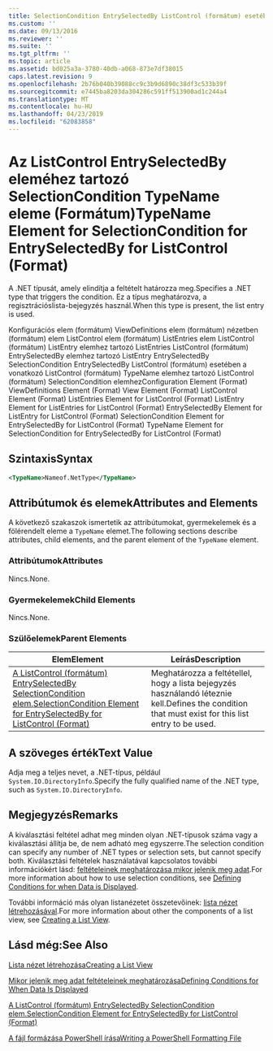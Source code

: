 ```yaml
---
title: SelectionCondition EntrySelectedBy ListControl (formátum) esetében a TypeName eleme |} A Microsoft Docs
ms.custom: ''
ms.date: 09/13/2016
ms.reviewer: ''
ms.suite: ''
ms.tgt_pltfrm: ''
ms.topic: article
ms.assetid: bd025a3a-3780-40db-a068-873e7df38015
caps.latest.revision: 9
ms.openlocfilehash: 2b76b040b39088cc9c3b9d6890c38df3c533b39f
ms.sourcegitcommit: e7445ba8203da304286c591ff513900ad1c244a4
ms.translationtype: MT
ms.contentlocale: hu-HU
ms.lasthandoff: 04/23/2019
ms.locfileid: "62083858"
---
```

# <a name="typename-element-for-selectioncondition-for-entryselectedby-for-listcontrol-format"></a><span data-ttu-id="cf759-102">Az ListControl EntrySelectedBy eleméhez tartozó SelectionCondition TypeName eleme (Formátum)</span><span class="sxs-lookup"><span data-stu-id="cf759-102">TypeName Element for SelectionCondition for EntrySelectedBy for ListControl (Format)</span></span>

<span data-ttu-id="cf759-103">A .NET típusát, amely elindítja a feltételt határozza meg.</span><span class="sxs-lookup"><span data-stu-id="cf759-103">Specifies a .NET type that triggers the condition.</span></span> <span data-ttu-id="cf759-104">Ez a típus meghatározva, a regisztrációslista-bejegyzés használ.</span><span class="sxs-lookup"><span data-stu-id="cf759-104">When this type is present, the list entry is used.</span></span>

<span data-ttu-id="cf759-105">Konfigurációs elem (formátum) ViewDefinitions elem (formátum) nézetben (formátum) elem ListControl elem (formátum) ListEntries elem ListControl (formátum) ListEntry elemhez tartozó ListEntries ListControl (formátum) EntrySelectedBy elemhez tartozó ListEntry EntrySelectedBy SelectionCondition EntrySelectedBy ListControl (formátum) esetében a vonatkozó ListControl (formátum) TypeName elemhez tartozó ListControl (formátum) SelectionCondition elemhez</span><span class="sxs-lookup"><span data-stu-id="cf759-105">Configuration Element (Format) ViewDefinitions Element (Format) View Element (Format) ListControl Element (Format) ListEntries Element for ListControl (Format) ListEntry Element for ListEntries for ListControl (Format) EntrySelectedBy Element for ListEntry for ListControl (Format) SelectionCondition Element for EntrySelectedBy for ListControl (Format) TypeName Element for SelectionCondition for EntrySelectedBy for ListControl (Format)</span></span>

## <a name="syntax"></a><span data-ttu-id="cf759-106">Szintaxis</span><span class="sxs-lookup"><span data-stu-id="cf759-106">Syntax</span></span>

```xml
<TypeName>Nameof.NetType</TypeName>
```

## <a name="attributes-and-elements"></a><span data-ttu-id="cf759-107">Attribútumok és elemek</span><span class="sxs-lookup"><span data-stu-id="cf759-107">Attributes and Elements</span></span>

<span data-ttu-id="cf759-108">A következő szakaszok ismertetik az attribútumokat, gyermekelemek és a fölérendelt eleme a `TypeName` elemet.</span><span class="sxs-lookup"><span data-stu-id="cf759-108">The following sections describe attributes, child elements, and the parent element of the `TypeName` element.</span></span>

### <a name="attributes"></a><span data-ttu-id="cf759-109">Attribútumok</span><span class="sxs-lookup"><span data-stu-id="cf759-109">Attributes</span></span>

<span data-ttu-id="cf759-110">Nincs.</span><span class="sxs-lookup"><span data-stu-id="cf759-110">None.</span></span>

### <a name="child-elements"></a><span data-ttu-id="cf759-111">Gyermekelemek</span><span class="sxs-lookup"><span data-stu-id="cf759-111">Child Elements</span></span>

<span data-ttu-id="cf759-112">Nincs.</span><span class="sxs-lookup"><span data-stu-id="cf759-112">None.</span></span>

### <a name="parent-elements"></a><span data-ttu-id="cf759-113">Szülőelemek</span><span class="sxs-lookup"><span data-stu-id="cf759-113">Parent Elements</span></span>

|<span data-ttu-id="cf759-114">Elem</span><span class="sxs-lookup"><span data-stu-id="cf759-114">Element</span></span>|<span data-ttu-id="cf759-115">Leírás</span><span class="sxs-lookup"><span data-stu-id="cf759-115">Description</span></span>|
|-------------|-----------------|
|[<span data-ttu-id="cf759-116">A ListControl (formátum) EntrySelectedBy SelectionCondition elem.</span><span class="sxs-lookup"><span data-stu-id="cf759-116">SelectionCondition Element for EntrySelectedBy for ListControl (Format)</span></span>](./selectioncondition-element-for-entryselectedby-for-listcontrol-format.md)|<span data-ttu-id="cf759-117">Meghatározza a feltétellel, hogy a lista bejegyzés használandó léteznie kell.</span><span class="sxs-lookup"><span data-stu-id="cf759-117">Defines the condition that must exist for this list entry to be used.</span></span>|

## <a name="text-value"></a><span data-ttu-id="cf759-118">A szöveges érték</span><span class="sxs-lookup"><span data-stu-id="cf759-118">Text Value</span></span>

<span data-ttu-id="cf759-119">Adja meg a teljes nevet, a .NET-típus, például `System.IO.DirectoryInfo`.</span><span class="sxs-lookup"><span data-stu-id="cf759-119">Specify the fully qualified name of the .NET type, such as `System.IO.DirectoryInfo`.</span></span>

## <a name="remarks"></a><span data-ttu-id="cf759-120">Megjegyzés</span><span class="sxs-lookup"><span data-stu-id="cf759-120">Remarks</span></span>

<span data-ttu-id="cf759-121">A kiválasztási feltétel adhat meg minden olyan .NET-típusok száma vagy a kiválasztási állítja be, de nem adható meg egyszerre.</span><span class="sxs-lookup"><span data-stu-id="cf759-121">The selection condition can specify any number of .NET types or selection sets, but cannot specify both.</span></span> <span data-ttu-id="cf759-122">Kiválasztási feltételek használatával kapcsolatos további információkért lásd: [feltételeinek meghatározása mikor jelenik meg adat](./defining-conditions-for-displaying-data.md).</span><span class="sxs-lookup"><span data-stu-id="cf759-122">For more information about how to use selection conditions, see [Defining Conditions for when Data is Displayed](./defining-conditions-for-displaying-data.md).</span></span>

<span data-ttu-id="cf759-123">További információ más olyan listanézetet összetevőinek: [lista nézet létrehozásával](./creating-a-list-view.md).</span><span class="sxs-lookup"><span data-stu-id="cf759-123">For more information about other the components of a list view, see [Creating a List View](./creating-a-list-view.md).</span></span>

## <a name="see-also"></a><span data-ttu-id="cf759-124">Lásd még:</span><span class="sxs-lookup"><span data-stu-id="cf759-124">See Also</span></span>

[<span data-ttu-id="cf759-125">Lista nézet létrehozása</span><span class="sxs-lookup"><span data-stu-id="cf759-125">Creating a List View</span></span>](./creating-a-list-view.md)

[<span data-ttu-id="cf759-126">Mikor jelenik meg adat feltételeinek meghatározása</span><span class="sxs-lookup"><span data-stu-id="cf759-126">Defining Conditions for When Data Is Displayed</span></span>](./defining-conditions-for-displaying-data.md)

[<span data-ttu-id="cf759-127">A ListControl (formátum) EntrySelectedBy SelectionCondition elem.</span><span class="sxs-lookup"><span data-stu-id="cf759-127">SelectionCondition Element for EntrySelectedBy for ListControl (Format)</span></span>](./selectioncondition-element-for-entryselectedby-for-listcontrol-format.md)

[<span data-ttu-id="cf759-128">A fájl formázása PowerShell írása</span><span class="sxs-lookup"><span data-stu-id="cf759-128">Writing a PowerShell Formatting File</span></span>](./writing-a-powershell-formatting-file.md)

